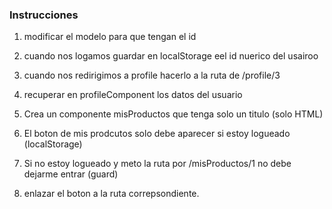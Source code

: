 ### Instrucciones

1. modificar el modelo para que tengan el id
2. cuando nos logamos guardar en localStorage eel id nuerico del usairoo
3. cuando nos redirigimos a profile hacerlo a la ruta de /profile/3
4. recuperar en profileComponent los datos del usuario

1. Crea un componente misProductos que tenga solo un titulo (solo HTML)
2. El boton de mis prodcutos solo debe aparecer si estoy logueado (localStorage)
3. Si no estoy logueado y meto la ruta por /misProductos/1 no debe dejarme entrar (guard)
4. enlazar el boton a la ruta correpsondiente.